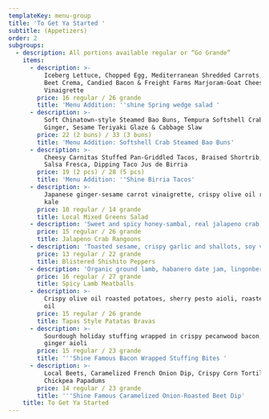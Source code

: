 ```yaml
---
templateKey: menu-group
title: 'To Get Ya Started '
subtitle: (Appetizers)
order: 2
subgroups:
  - description: All portions available regular or “Go Grande”
    items:
      - description: >-
          Iceberg Lettuce, Chopped Egg, Mediterranean Shredded Carrots, Roasted
          Beet Crema, Candied Bacon & Freight Farms Marjoram-Goat Cheese
          Vinaigrette
        price: 16 regular / 26 grande
        title: 'Menu Addition: ''shine Spring wedge salad '
      - description: >-
          Soft Chinatown-style Steamed Bao Buns, Tempura Softshell Crab, Pickled
          Ginger, Sesame Teriyaki Glaze & Cabbage Slaw 
        price: 22 (2 buns) / 33 (3 buns)
        title: 'Menu Addition: Softshell Crab Steamed Bao Buns'
      - description: >-
          Cheesy Carnitas Stuffed Pan-Griddled Tacos, Braised Shortrib, Jalapeno
          Salsa Fresca, Dipping Taco Jus de Birria  
        price: 19 (2 pcs) / 28 (5 pcs)
        title: 'Menu Addition: ''Shine Birria Tacos'
      - description: >-
          Japanese ginger-sesame carrot vinaigrette, crispy olive oil roasted
          kale
        price: 10 regular / 14 grande
        title: Local Mixed Greens Salad
      - description: 'Sweet and spicy honey-sambal, real jalapeno crab filling'
        price: 15 regular / 26 grande
        title: Jalapeno Crab Rangoons
      - description: 'Toasted sesame, crispy garlic and shallots, soy vinaigrette'
        price: 13 regular / 22 grande
        title: Blistered Shishito Peppers
      - description: 'Organic ground lamb, habanero date jam, lingonberry (gluten free)'
        price: 16 regular / 27 grande
        title: Spicy Lamb Meatballs
      - description: >-
          Crispy olive oil roasted potatoes, sherry pesto aioli, roasted garlic
          oil
        price: 15 regular / 26 grande
        title: Tapas Style Patatas Bravas
      - description: >-
          Sourdough holiday stuffing wrapped in crispy pecanwood bacon, Candied
          ginger aioli 
        price: 15 regular / 23 grande
        title: '''Shine Famous Bacon Wrapped Stuffing Bites '
      - description: >-
          Local Beets, Caramelized French Onion Dip, Crispy Corn Tortillas,
          Chickpea Papadums
        price: 14 regular / 23 grande
        title: '''Shine Famous Caramelized Onion-Roasted Beet Dip'
    title: To Get Ya Started
---
```


